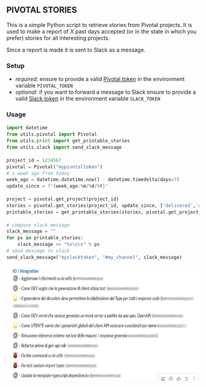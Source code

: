 ## PIVOTAL STORIES
This is a simple Python script to retrieve stories from Pivotal projects.
It is used to make a report of _X_ past days accepted (or in the state in which you prefer) stories for all interesting projects.

Since a report is made it is sent to Slack as a message.

### Setup
- _required_: ensure to provide a valid [Pivotal token](https://www.pivotaltracker.com/help/articles/api_token/) in the environment variable `PIVOTAL_TOKEN`
- _optional_: if you want to forward a message to Slack ensure to provide a valid [Slack token](https://slack.com/intl/en-it/help/articles/115005265703-Create-a-bot-for-your-workspace) in the environment variable `SLACK_TOKEN` 

### Usage
```python
import datetime
from utils.pivotal import Pivotal
from utils.print import get_printable_stories
from utils.slack import send_slack_message

project_id = 1234567
pivotal = Pivotal("mypivotaltoken")
# a week ago from today
week_ago = datetime.datetime.now() - datetime.timedelta(days=7)
update_since = f"{week_ago:%m/%d/%Y}"

project = pivotal.get_project(project_id)
stories = pivotal.get_stories(project_id, update_since, ['delivered','accepted'])
printable_stories = get_printable_stories(stories, pivotal.get_project_membership(project_id))

# compose slack message
slack_message = ""
for ps in printable_stories:
    slack_message += "%s\n\n" % ps
# send message to slack
send_slack_message("myslacktoken", "#my_channel", slack_message)
```

<img src="slack.png" height="300" />